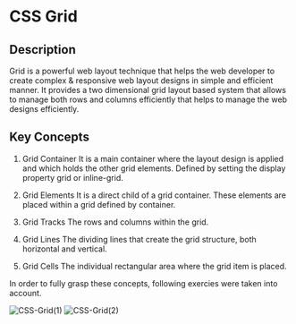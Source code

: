 # CSS Grid

## Description
Grid is a powerful web layout technique that helps the web developer to create complex & responsive web layout designs in simple and efficient manner.
It provides a two dimensional grid layout based system that allows to manage both rows and columns efficiently that helps to manage the web designs efficiently.

## Key Concepts

1) Grid Container
   It is a main container where the layout design is applied and which holds the other grid elements.
   Defined by setting the display property grid or inline-grid.

2) Grid Elements
   It is a direct child of a grid container.
   These elements are placed within a grid defined by container.

3) Grid Tracks
   The rows and columns within the grid.
       
4) Grid Lines
   The dividing lines that create the grid structure, both horizontal and vertical.      

5) Grid Cells
   The individual rectangular area where the grid item is placed.


In order to fully grasp these concepts, following exercies were taken into account.

![CSS-Grid(1)](https://github.com/Kabins-WorkSpace/LearningHtml-CSS/assets/149599791/5f155608-1070-4356-8ffc-16deda2e72f0)
![CSS-Grid(2)](https://github.com/Kabins-WorkSpace/LearningHtml-CSS/assets/149599791/7e2a566f-1570-4018-a985-ba0a35a2b51a)



    
